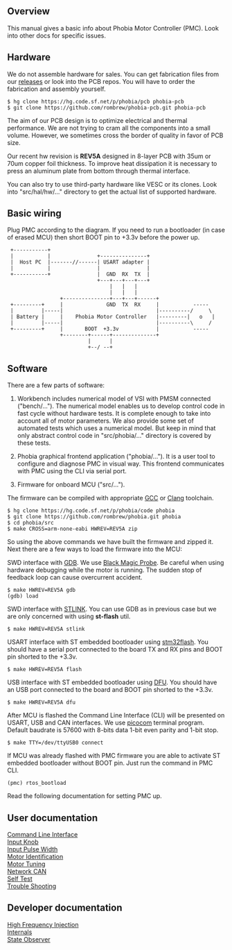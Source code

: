 ## Overview

This manual gives a basic info about Phobia Motor Controller (PMC). Look into
other docs for specific issues.

## Hardware

We do not assemble hardware for sales. You can get fabrication files from our
[releases](https://sourceforge.net/projects/phobia/files/) or look into the PCB
repos. You will have to order the fabrication and assembly yourself.

	$ hg clone https://hg.code.sf.net/p/phobia/pcb phobia-pcb
	$ git clone https://github.com/rombrew/phobia-pcb.git phobia-pcb

The aim of our PCB design is to optimize electrical and thermal performance.
We are not trying to cram all the components into a small volume. However, we
sometimes cross the border of quality in favor of PCB size.

Our recent hw revision is **REV5A** designed in 8-layer PCB with 35um or 70um
copper foil thickness. To improve heat dissipation it is necessary to press an
aluminum plate from bottom through thermal interface.

You can also try to use third-party hardware like VESC or its clones. Look into
"src/hal/hw/..." directory to get the actual list of supported hardware.

## Basic wiring

Plug PMC according to the diagram. If you need to run a bootloader (in case of
erased MCU) then short BOOT pin to +3.3v before the power up.

	 +-----------+
	 |           |               +---------------+
	 |  Host PC  |-------//------| USART adapter |
	 |           |               |               |
	 +-----------+               |  GND  RX  TX  |
	                             +---+---+---+---+
	                                 |   |   |
	                                 |   |   |
	                 +---------------+---+---+------+
	 +---------+     |              GND  TX  RX     |           -----
	 |         |-----|                              |----------/     \
	 | Battery |     |    Phobia Motor Controller   |---------|   o   |
	 |         |-----|                              |----------\     /
	 +---------+     |       BOOT  +3.3v            |           -----
	                 +--------+------+--------------+
	                          |      |
	                          +--/ --+

## Software

There are a few parts of software:

1. Workbench includes numerical model of VSI with PMSM connected ("bench/...").
   The numerical model enables us to develop control code in fast cycle without
   hardware tests. It is complete enough to take into account all of motor
   parameters. We also provide some set of automated tests which uses a
   numerical model. But keep in mind that only abstract control code in
   "src/phobia/..." directory is covered by these tests.

2. Phobia graphical frontend application ("phobia/..."). It is a user tool to
   configure and diagnose PMC in visual way. This frontend communicates with
   PMC using the CLI via serial port.

3. Firmware for onboard MCU ("src/...").

The firmware can be compiled with appropriate [GCC](https://gcc.gnu.org/) or
[Clang](https://clang.llvm.org/) toolchain.

	$ hg clone https://hg.code.sf.net/p/phobia/code phobia
	$ git clone https://github.com/rombrew/phobia.git phobia
	$ cd phobia/src
	$ make CROSS=arm-none-eabi HWREV=REV5A zip

So using the above commands we have built the firmware and zipped it. Next
there are a few ways to load the firmware into the MCU:

SWD interface with [GDB](https://www.gnu.org/software/gdb/). We use
[Black Magic Probe](https://1bitsquared.com/products/black-magic-probe). Be
careful when using hardware debugging while the motor is running. The sudden
stop of feedback loop can cause overcurrent accident.

	$ make HWREV=REV5A gdb
	(gdb) load

SWD interface with [STLINK](https://github.com/stlink-org/stlink). You can use
GDB as in previous case but we are only concerned with using **st-flash** util.

	$ make HWREV=REV5A stlink

USART interface with ST embedded bootloader using
[stm32flash](https://sourceforge.net/projects/stm32flash/). You should have a
serial port connected to the board TX and RX pins and BOOT pin shorted to the
+3.3v.

	$ make HWREV=REV5A flash

USB interface with ST embedded bootloader using
[DFU](http://dfu-util.sourceforge.net/). You should have an USB port connected
to the board and BOOT pin shorted to the +3.3v.

	$ make HWREV=REV5A dfu

After MCU is flashed the Command Line Interface (CLI) will be presented on
USART, USB and CAN interfaces. We use
[picocom](https://github.com/npat-efault/picocom) terminal program. Default
baudrate is 57600 with 8-bits data 1-bit even parity and 1-bit stop.

	$ make TTY=/dev/ttyUSB0 connect

If MCU was already flashed with PMC firmware you are able to activate ST
embedded bootloader without BOOT pin. Just run the command in PMC CLI.

	(pmc) rtos_bootload

Read the following documentation for setting PMC up.

## User documentation

[Command Line Interface](CLI.md)  
[Input Knob](InputKnob.md)  
[Input Pulse Width](InputPulseWidth.md)  
[Motor Identification](MotorIdentification.md)  
[Motor Tuning](MotorTuning.md)  
[Network CAN](NetworkCAN.md)  
[Self Test](SelfTest.md)  
[Trouble Shooting](TroubleShooting.md)  

## Developer documentation

[High Frequency Injection](HFI.md)  
[Internals](Internals.md)  
[State Observer](StateObserver.md)  

